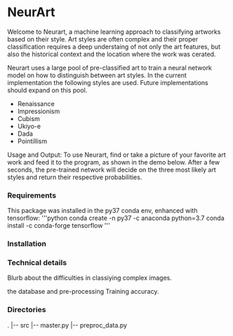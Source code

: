 # NeurArt

Welcome to Neurart, a machine learning approach to classifying artworks based
on their style. Art styles are often complex and their proper classification
requires a deep understaing of not only the art features, but also the
historical context and the location where the work was cerated.

Neurart uses a large pool of pre-classified art to train a neural network model
on how to distinguish between art styles. In the current implementation the
following styles are used. Future implementations should expand on this pool.

+ Renaissance
+ Impressionism
+ Cubism
+ Ukiyo-e
+ Dada
+ Pointillism

Usage and Output:
To use Neurart, find or take a picture of your favorite art work and feed
it to the program, as shown in the demo below. After a few seconds, the
pre-trained network will decide on the three most likely art styles and
return their respective probabilities. 


### Requirements
This package was installed in the py37 conda env, enhanced with tensorflow:
'''python
conda create -n py37 -c anaconda python=3.7
conda install -c conda-forge tensorflow
'''


### Installation

### Technical details

Blurb about the difficulties in classiying complex images.

the database and pre-processing
Training accuracy.

### Directories
.
|-- src
    |-- master.py
    |-- preproc_data.py




